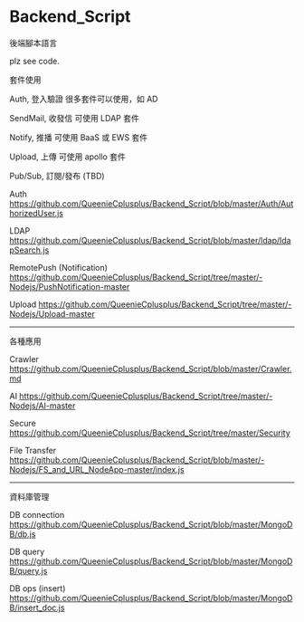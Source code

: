 # Backend_Script
後端腳本語言

plz see code.

套件使用

   Auth, 登入驗證 很多套件可以使用，如 AD
   
   SendMail, 收發信 可使用 LDAP 套件

   Notify, 推播 可使用 BaaS 或 EWS 套件
   
   Upload, 上傳 可使用 apollo 套件

   Pub/Sub, 訂閱/發布 (TBD)
   
Auth
https://github.com/QueenieCplusplus/Backend_Script/blob/master/Auth/AuthorizedUser.js
   
LDAP https://github.com/QueenieCplusplus/Backend_Script/blob/master/ldap/ldapSearch.js

RemotePush (Notification)
https://github.com/QueenieCplusplus/Backend_Script/tree/master/-Nodejs/PushNotification-master

Upload
https://github.com/QueenieCplusplus/Backend_Script/tree/master/-Nodejs/Upload-master

-----------------------------------------
各種應用

Crawler https://github.com/QueenieCplusplus/Backend_Script/blob/master/Crawler.md

AI https://github.com/QueenieCplusplus/Backend_Script/tree/master/-Nodejs/AI-master

Secure
https://github.com/QueenieCplusplus/Backend_Script/tree/master/Security

File Transfer
https://github.com/QueenieCplusplus/Backend_Script/blob/master/-Nodejs/FS_and_URL_NodeApp-master/index.js

------------------------
資料庫管理

DB connection
https://github.com/QueenieCplusplus/Backend_Script/blob/master/MongoDB/db.js

DB query
https://github.com/QueenieCplusplus/Backend_Script/blob/master/MongoDB/query.js

DB ops (insert)
https://github.com/QueenieCplusplus/Backend_Script/blob/master/MongoDB/insert_doc.js




